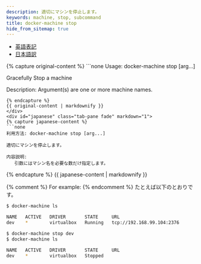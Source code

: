 ```yaml
---
description: 適切にマシンを停止します。
keywords: machine, stop, subcommand
title: docker-machine stop
hide_from_sitemap: true
---
```


<ul class="nav nav-tabs">
  <li class="active"><a data-toggle="tab" href="#origin">英語表記</a></li>
  <li><a data-toggle="tab" href="#japanese">日本語訳</a></li>
</ul>
<div class="tab-content">
  <div id="origin" class="tab-pane fade in active">
{% capture original-content %}
```none
Usage: docker-machine stop [arg...]

Gracefully Stop a machine

Description:
   Argument(s) are one or more machine names.
```
{% endcapture %}
{{ original-content | markdownify }}
</div>
<div id="japanese" class="tab-pane fade" markdown="1">
{% capture japanese-content %}
```none
利用方法: docker-machine stop [arg...]

適切にマシンを停止します。

内容説明:
   引数にはマシン名を必要な数だけ指定します。
```
{% endcapture %}
{{ japanese-content | markdownify }}
</div>
</div>

{% comment %}
For example:
{% endcomment %}
たとえば以下のとおりです。

```bash
$ docker-machine ls

NAME   ACTIVE   DRIVER       STATE     URL
dev    *        virtualbox   Running   tcp://192.168.99.104:2376

$ docker-machine stop dev
$ docker-machine ls

NAME   ACTIVE   DRIVER       STATE     URL
dev    *        virtualbox   Stopped
```
